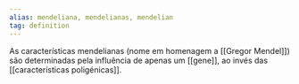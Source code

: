 ```yaml
---
alias: mendeliana, mendelianas, mendelian
tag: definition
---
```



As características mendelianas (nome em homenagem a [[Gregor Mendel]]) são determinadas pela influência de apenas um [[gene]], ao invés das [[características poligénicas]].